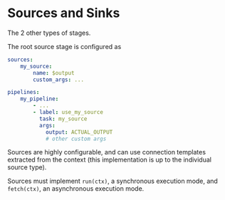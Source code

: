 # Sources and Sinks

The 2 other types of stages.

The root source stage is configured as

```yml
sources:
    my_source:
        name: $output
        custom_args: ...

pipelines:
    my_pipeline:
        - ...
        - label: use_my_source
          task: my_source
          args:
            output: ACTUAL_OUTPUT
            # other custom args
```

Sources are highly configurable, and can use connection templates extracted from the 
context (this implementation is up to the individual source type).

Sources must implement `run(ctx)`, a synchronous execution mode, and `fetch(ctx)`, 
an asynchronous execution mode.
